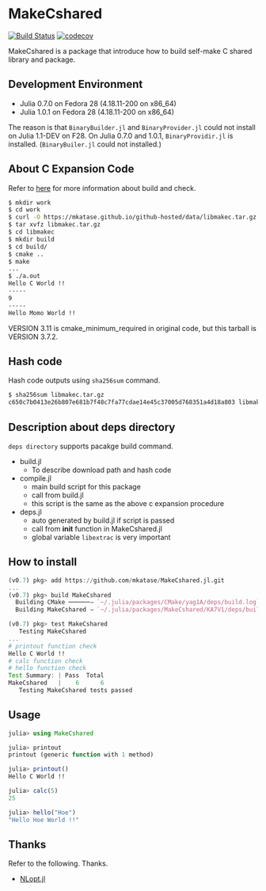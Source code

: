 # MakeCshared

[![Build Status](https://travis-ci.org/mkatase/MakeCshared.jl.svg?branch=master)](https://travis-ci.org/mkatase/MakeCshared.jl)
[![codecov](https://codecov.io/gh/mkatase/MakeCshared.jl/branch/master/graph/badge.svg)](https://codecov.io/gh/mkatase/MakeCshared.jl)

MakeCshared is a package that introduce how to build self-make C shared library and package.

## Development Environment

* Julia 0.7.0 on Fedora 28 (4.18.11-200 on x86_64)
* Julia 1.0.1 on Fedora 28 (4.18.11-200 on x86_64)

The reason is that `BinaryBuilder.jl` and `BinaryProvider.jl` could not install on Julia 1.1-DEV on F28. On Julia 0.7.0 and 1.0.1, `BinaryProvidir.jl` is installed. (`BinaryBuiler.jl` could not installed.)  

## About C Expansion Code
Refer to [here](https://github.com/mkatase/JuliaPractice) for more information about build and check.

```bash
$ mkdir work
$ cd work
$ curl -O https://mkatase.github.io/github-hosted/data/libmakec.tar.gz
$ tar xvfz libmakec.tar.gz 
$ cd libmakec
$ mkdir build
$ cd build/
$ cmake ..
$ make
...
$ ./a.out
Hello C World !!
-----
9
-----
Hello Momo World !!
```

VERSION 3.11 is cmake_minimum_required in original code, but this tarball is VERSION 3.7.2.

## Hash code
Hash code outputs using `sha256sum` command.

```bash
$ sha256sum libmakec.tar.gz
c650c7b0413e26b807e681b7f48c7fa77cdae14e45c37005d768351a4d18a803 libmakec.tar.gz
```

## Description about deps directory
`deps directory` supports pacakge build command.

* build.jl
    - To describe download path and hash code
* compile.jl
    - main build script for this package
    - call from build.jl
    - this script is the same as the above c expansion procedure
* deps.jl
    - auto generated by build.jl if script is passed
    - call from __init__ function in MakeCshared.jl
    - global variable `libextrac` is very important

## How to install

```julia
(v0.7) pkg> add https://github.com/mkatase/MakeCshared.jl.git
...
(v0.7) pkg> build MakeCshared
  Building CMake ──────→ `~/.julia/packages/CMake/yag1A/deps/build.log`
  Building MakeCshared → `~/.julia/packages/MakeCshared/KA7V1/deps/build.log`

(v0.7) pkg> test MakeCshared
   Testing MakeCshared
...
# printout function check
Hello C World !!
# calc function check
# hello function check
Test Summary: | Pass  Total
MakeCshared   |    6      6
   Testing MakeCshared tests passed 
```

## Usage

```julia
julia> using MakeCshared

julia> printout
printout (generic function with 1 method)

julia> printout()
Hello C World !!

julia> calc(5)
25

julia> hello("Hoe")
"Hello Hoe World !!"
```

## Thanks
Refer to the following. Thanks.

* [NLopt.jl](https://github.com/JuliaOpt/NLopt.jl)

